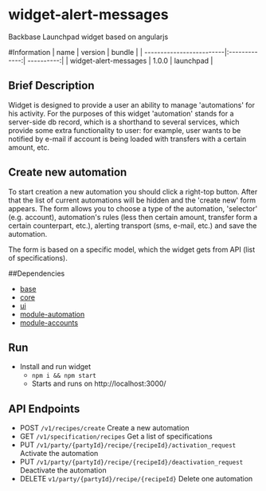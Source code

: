# widget-alert-messages
Backbase Launchpad widget based on angularjs

#Information
| name                     | version       | bundle     |
| -------------------------|:-------------:| ----------:|
| widget-alert-messages    | 1.0.0         | launchpad  |


## Brief Description
Widget is designed to provide a user an ability to manage 'automations' for his activity.
For the purposes of this widget 'automation' stands for a server-side db record, which is
a shorthand to several services, which provide some extra functionality to user: for example, user
wants to be notified by e-mail if account is being loaded with transfers with a certain amount, etc.

## Create new automation
To start creation a new automation you should click a right-top button. After that the list of 
current automations will be hidden and the 'create new' form appears. The form allows you to choose 
a type of the automation, 'selector' (e.g. account), automation's rules (less then certain amount,
transfer form a certain counterpart, etc.), alerting transport (sms, e-mail, etc.) and save 
the automation.

The form is based on a specific model, which the widget gets from API (list of specifications).  

##Dependencies
* [base](http://stash.backbase.com:7990/projects/lpm/repos/foundation-base/browse/)
* [core](http://stash.backbase.com:7990/projects/lpm/repos/foundation-/browse/)
* [ui](http://stash.backbase.com:7990/projects/lpm/repos/ui/browse/)
* [module-automation](ssh://git@stash.backbase.com:7999/LPM/module-automation.git)
* [module-accounts](ssh://git@stash.backbase.com:7999/LPM/module-accounts.git)

## Run
* Install and run widget
  - `npm i && npm start`
  - Starts and runs on http://localhost:3000/
  
## API Endpoints
* POST `/v1/recipes/create` Create a new automation
* GET `/v1/specification/recipes` Get a list of specifications
* PUT `/v1/party/{partyId}/recipe/{recipeId}/activation_request` Activate the automation
* PUT `/v1/party/{partyId}/recipe/{recipeId}/deactivation_request` Deactivate the automation
* DELETE `v1/party/{partyId}/recipe/{recipeId}` Delete one automation
   
   